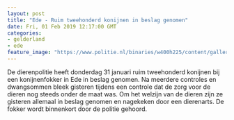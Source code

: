 ```yaml
---
layout: post
title: "Ede - Ruim tweehonderd konijnen in beslag genomen"
date: Fri, 01 Feb 2019 12:17:00 GMT
categories: 
- gelderland 
- ede 
feature_image: "https://www.politie.nl/binaries/w400h225/content/gallery/politie/nieuws/2019/januari/02-on/konijn.jpg"
---
```


De dierenpolitie heeft donderdag 31 januari ruim tweehonderd konijnen bij een konijnenfokker in Ede in beslag genomen. Na meerdere controles en dwangsommen bleek gisteren tijdens een controle dat de zorg voor de dieren nog steeds onder de maat was. Om het welzijn van de dieren zijn ze gisteren allemaal in beslag genomen en nagekeken door een dierenarts. De fokker wordt binnenkort door de politie gehoord.
